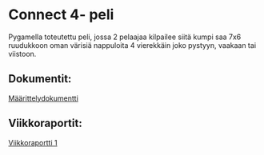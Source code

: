 # Connect 4- peli
Pygamella toteutettu peli, jossa 2 pelaajaa kilpailee siitä kumpi saa 7x6 ruudukkoon oman värisiä nappuloita 4 vierekkäin joko pystyyn, vaakaan tai viistoon.

## Dokumentit:
[Määrittelydokumentti](https://github.com/vilkiida/tiralabra-connectfour/blob/main/dokumentaatio/maarittelydokumentti.md)

## Viikkoraportit:
[Viikkoraportti 1](https://github.com/vilkiida/tiralabra-connectfour/blob/main/dokumentaatio/viikkoraportit/viikkoraportti1.md)
